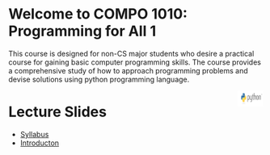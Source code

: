 # Welcome to COMPO 1010: Programming for All 1

This course is designed for non-CS major students who desire a practical course for gaining basic computer programming skills.
The course provides a comprehensive study of how to approach programming problems and devise solutions using python programming language.


<img align="right" width="10%" src="images/course-image.png">

# Lecture Slides
+  [Syllabus](Slides/0.CourseSyllabus.pdf)
+  [Introducton](Slides/1.Introduction.pdf)